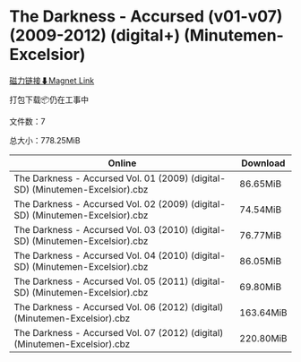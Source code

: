 # The Darkness - Accursed (v01-v07) (2009-2012) (digital+) (Minutemen-Excelsior)

[磁力链接⬇Magnet Link](magnet:?xt=urn:btih:ea153d6e3b0add442372a08ce9fa4cfd6af180b1&dn=The%20Darkness%20-%20Accursed%20%28v01-v07%29%20%282009-2012%29%20%28digital%2B%29%20%28Minutemen-Excelsior%29)

打包下载📦仍在工事中

文件数：7

总大小：778.25MiB

Online | Download
--- | ---
The Darkness - Accursed Vol. 01 (2009) (digital-SD) (Minutemen-Excelsior).cbz | 86.65MiB
The Darkness - Accursed Vol. 02 (2009) (digital-SD) (Minutemen-Excelsior).cbz | 74.54MiB
The Darkness - Accursed Vol. 03 (2010) (digital-SD) (Minutemen-Excelsior).cbz | 76.77MiB
The Darkness - Accursed Vol. 04 (2010) (digital-SD) (Minutemen-Excelsior).cbz | 86.05MiB
The Darkness - Accursed Vol. 05 (2011) (digital-SD) (Minutemen-Excelsior).cbz | 69.80MiB
The Darkness - Accursed Vol. 06 (2012) (digital) (Minutemen-Excelsior).cbz | 163.64MiB
The Darkness - Accursed Vol. 07 (2012) (digital) (Minutemen-Excelsior).cbz | 220.80MiB